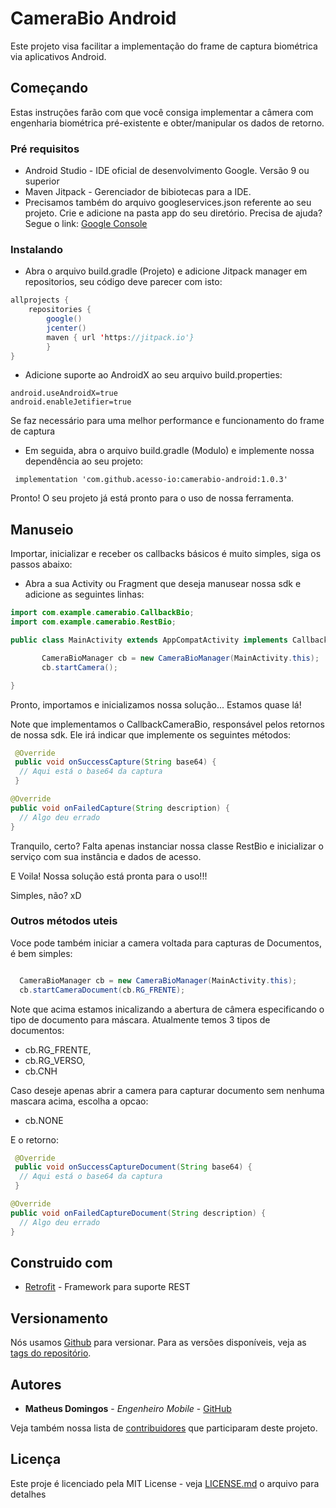 # CameraBio Android

Este projeto visa facilitar a implementação do frame de captura biométrica via aplicativos Android. 

## Começando

Estas instruções farão com que você consiga implementar a câmera com engenharia biométrica pré-existente e obter/manipular os dados de retorno.

### Pré requisitos

- Android Studio - IDE oficial de desenvolvimento Google. Versão 9 ou superior
- Maven Jitpack - Gerenciador de bibiotecas para a IDE.
- Precisamos também do arquivo googleservices.json referente ao seu projeto. Crie e adicione na pasta app do seu diretório. Precisa de ajuda? Segue o link: [Google Console](https://console.firebase.google.com)   

### Instalando

- Abra o arquivo build.gradle (Projeto) e adicione Jitpack manager em repositorios, seu código deve parecer com isto: 

```java
allprojects {
    repositories {
        google()
        jcenter()
        maven { url 'https://jitpack.io'}
        }
}
```

- Adicione suporte ao AndroidX ao seu arquivo build.properties:
```
android.useAndroidX=true
android.enableJetifier=true
````
Se faz necessário para uma melhor performance e funcionamento do frame de captura

- Em seguida, abra o arquivo build.gradle (Modulo) e implemente nossa dependência ao seu projeto: 

```
 implementation 'com.github.acesso-io:camerabio-android:1.0.3'
```

Pronto! O seu projeto já está pronto para o uso de nossa ferramenta.

## Manuseio

Importar, inicializar e receber os callbacks básicos é muito simples, siga os passos abaixo:

- Abra a sua Activity ou Fragment que deseja manusear nossa sdk e adicione as seguintes linhas: 

```java
import com.example.camerabio.CallbackBio;
import com.example.camerabio.RestBio;

public class MainActivity extends AppCompatActivity implements CallbackCameraBio {

       CameraBioManager cb = new CameraBioManager(MainActivity.this);
       cb.startCamera();

}
```

Pronto, importamos e inicializamos nossa solução... Estamos quase lá!  


Note que implementamos o CallbackCameraBio, responsável pelos retornos de nossa sdk. Ele irá indicar que implemente os seguintes métodos: 

```java
 @Override
 public void onSuccessCapture(String base64) {
  // Aqui está o base64 da captura    
 }

@Override
public void onFailedCapture(String description) {
  // Algo deu errado
}
```

Tranquilo, certo? Falta apenas instanciar nossa classe RestBio e inicializar o serviço com sua instância e dados de acesso.

E Voila! Nossa solução está pronta para o uso!!! 

Simples, não? xD 

### Outros métodos uteis

Voce pode também iniciar a camera voltada para capturas de Documentos, é bem simples: 

```java

  CameraBioManager cb = new CameraBioManager(MainActivity.this);
  cb.startCameraDocument(cb.RG_FRENTE);

```

Note que acima estamos inicalizando a abertura de câmera especificando o tipo de documento para máscara. 
Atualmente temos 3 tipos de documentos: 

 - cb.RG_FRENTE,
 - cb.RG_VERSO,
 - cb.CNH

Caso deseje apenas abrir a camera para capturar documento sem nenhuma mascara acima, escolha a opcao:

 - cb.NONE
 

E o retorno: 

```java
 @Override
 public void onSuccessCaptureDocument(String base64) {
  // Aqui está o base64 da captura    
 }

@Override
public void onFailedCaptureDocument(String description) {
  // Algo deu errado
}
```


## Construido com

* [Retrofit](https://square.github.io/retrofit/) - Framework para suporte REST


## Versionamento

Nós usamos [Github](https://github.com/) para versionar. Para as versões disponíveis, veja as [tags do repositório](https://github.com/acesso-io/camerabio-android/releases). 

## Autores

* **Matheus Domingos** - *Engenheiro Mobile* - [GitHub](https://github.com/MatheusDomingos)

Veja também nossa lista de [contribuidores](https://github.com/acesso-io/camerabio-android/graphs/contributors) que participaram deste projeto.

## Licença

Este proje é licenciado pela MIT License - veja [LICENSE.md](LICENSE.md) o arquivo para detalhes


